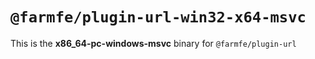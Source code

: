 # `@farmfe/plugin-url-win32-x64-msvc`

This is the **x86_64-pc-windows-msvc** binary for `@farmfe/plugin-url`

